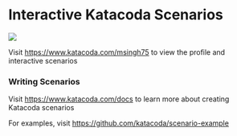 # Interactive Katacoda Scenarios

[![](http://shields.katacoda.com/katacoda/msingh75/count.svg)](https://www.katacoda.com/msingh75 "Get your profile on Katacoda.com")

Visit https://www.katacoda.com/msingh75 to view the profile and interactive scenarios

### Writing Scenarios
Visit https://www.katacoda.com/docs to learn more about creating Katacoda scenarios

For examples, visit https://github.com/katacoda/scenario-example
